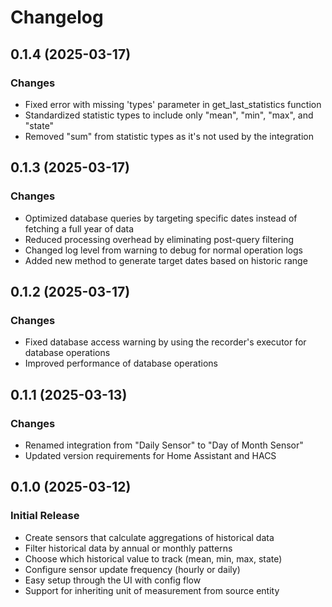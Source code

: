 # Changelog

## 0.1.4 (2025-03-17)

### Changes

- Fixed error with missing 'types' parameter in get_last_statistics function
- Standardized statistic types to include only "mean", "min", "max", and "state"
- Removed "sum" from statistic types as it's not used by the integration

## 0.1.3 (2025-03-17)

### Changes

- Optimized database queries by targeting specific dates instead of fetching a full year of data
- Reduced processing overhead by eliminating post-query filtering
- Changed log level from warning to debug for normal operation logs
- Added new method to generate target dates based on historic range

## 0.1.2 (2025-03-17)

### Changes

- Fixed database access warning by using the recorder's executor for database operations
- Improved performance of database operations

## 0.1.1 (2025-03-13)

### Changes

- Renamed integration from "Daily Sensor" to "Day of Month Sensor"
- Updated version requirements for Home Assistant and HACS

## 0.1.0 (2025-03-12)

### Initial Release

- Create sensors that calculate aggregations of historical data
- Filter historical data by annual or monthly patterns
- Choose which historical value to track (mean, min, max, state)
- Configure sensor update frequency (hourly or daily)
- Easy setup through the UI with config flow
- Support for inheriting unit of measurement from source entity
